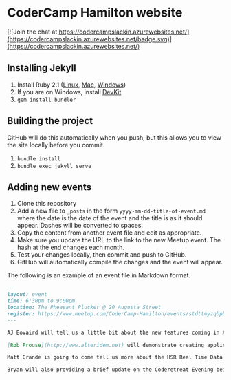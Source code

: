 # CoderCamp Hamilton website

[![Join the chat at https://codercampslackin.azurewebsites.net/](https://codercampslackin.azurewebsites.net/badge.svg)](https://codercampslackin.azurewebsites.net/)

## Installing Jekyll

1. Install Ruby 2.1 ([Linux](https://www.ruby-lang.org/en/documentation/installation/), [Mac](https://gorails.com/setup/osx/10.10-yosemite), [Windows](http://rubyinstaller.org/))
2. If you are on Windows, install [DevKit](http://rubyinstaller.org/add-ons/devkit/)
3. `gem install bundler`

## Building the project

GitHub will do this automatically when you push, but this allows you to view the site locally before you commit.

1. `bundle install`
2. `bundle exec jekyll serve`

## Adding new events

1. Clone this repository
2. Add a new file to `_posts` in the form `yyyy-mm-dd-title-of-event.md` where the date is the date of the event and the title is as it should appear. Dashes will be converted to spaces.
3. Copy the content from another event file and edit as appropriate.
4. Make sure you update the URL to the link to the new Meetup event. The hash at the end changes each month.
5. Test your changes locally, then commit and push to GitHub.
6. GitHub will automatically compile the changes and the event will appear.

The following is an example of an event file in Markdown format.

```markdown
---
layout: event
time: 6:30pm to 9:00pm
location: The Pheasant Plucker @ 20 Augusta Street
register: https://www.meetup.com/CoderCamp-Hamilton/events/stdttmyzqbpb/
---

AJ Bovaird will tell us a little bit about the new features coming in ASP.net vNext.

[Rob Prouse](http://www.alteridem.net) will demonstrate creating applications for [Android Wear](https://github.com/Codercamp/AndroidWear) by prototyping an application that lists the pubs closest to you, allows you to view their menus and order on your watch.

Matt Grande is going to come tell us more about the HSR Real Time Data Hackathon on July 26th.

Bryan will also providing a brief update on the Coderetreat Evening being planned for July 23rd.
```

